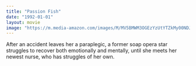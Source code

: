 ```yaml
---
title: "Passion Fish"
date: "1992-01-01"
layout: movie
image: "https://m.media-amazon.com/images/M/MV5BMWM3OGEzYzUtYTZkMy00NDJjLTgyYjQtMGYxNzQ0MzUzNmFiXkEyXkFqcGdeQXVyNjMwMjk0MTQ@._V1_SX300.jpg"
---
```


After an accident leaves her a paraplegic, a former soap opera star struggles to recover both emotionally and mentally, until she meets her newest nurse, who has struggles of her own.
